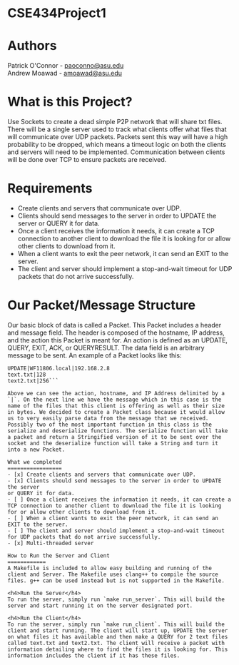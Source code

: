 # CSE434Project1

Authors
========
Patrick O'Connor - paoconno@asu.edu    
Andrew Moawad - amoawad@asu.edu

What is this Project?
===============
Use Sockets to create a dead simple P2P network that will share txt files. There will be a single server used to track what clients offer what files that will communicate over UDP packets. Packets sent this way will have a high probability to be dropped, which means a timeout logic on both the clients and servers will need to be implemented. Communication between clients will be done over TCP to ensure packets are received.

Requirements
===========
 - Create clients and servers that communicate over UDP.
 - Clients should send messages to the server in order to UPDATE the server
 or QUERY it for data.
 - Once a client receives the information it needs, it can create a TCP connection to another client to download the file it is looking for or allow other clients to download from it.
 - When a client wants to exit the peer network, it can send an EXIT to the server.
 - The client and server should implement a stop-and-wait timeout for UDP packets that do not arrive successfully.


 Our Packet/Message Structure
 ================
 Our basic block of data is called a Packet. This Packet includes a header and message field. The header is composed of the hostname, IP address, and the action this Packet is meant for. An action is defined as an UPDATE, QUERY, EXIT, ACK, or QUERYRESULT. The data field is an arbitrary message to be sent. An example of a Packet looks like this:    
 ```
 UPDATE|WF11806.local|192.168.2.8
text.txt|128
text2.txt|256```

 Above we can see the action, hostname, and IP Address delimited by a `|`. On the next line we have the message which in this case is the name of the files that this client is offering as well as their size in bytes. We decided to create a Packet class because it would allow us to very easily parse data from the message that we received. Possibly two of the most important function in this class is the serialize and deserialize functions. The serialize function will take a packet and return a Stringified version of it to be sent over the socket and the deserialize function will take a String and turn it into a new Packet.

 What we completed
 =================
 - [x] Create clients and servers that communicate over UDP.
 - [x] Clients should send messages to the server in order to UPDATE the server
 or QUERY it for data.
 - [ ] Once a client receives the information it needs, it can create a TCP connection to another client to download the file it is looking for or allow other clients to download from it.
 - [ ] When a client wants to exit the peer network, it can send an EXIT to the server.
 - [ ] The client and server should implement a stop-and-wait timeout for UDP packets that do not arrive successfully.
 - [x] Multi-threaded server

 How to Run the Server and Client
 ============
 A Makefile is included to allow easy building and running of the client and Server. The Makefile uses clang++ to compile the source files. g++ can be used instead but is not supported in the Makefile.

 <h4>Run the Server</h4>
 To run the server, simply run `make run_server`. This will build the server and start running it on the server designated port.

 <h4>Run the Client</h4>
 To run the server, simply run `make run_client`. This will build the client and start running. The client will start up, UPDATE the server on what files it has available and then make a QUERY for 2 text files called text.txt and text2.txt. The client will receive a packet with information detailing where to find the files it is looking for. This information includes the client if it has these files.
